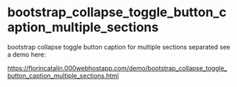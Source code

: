# bootstrap_collapse_toggle_button_caption_multiple_sections
bootstrap collapse toggle button caption for multiple sections separated
see a demo here:

https://florincatalin.000webhostapp.com/demo/bootstrap_collapse_toggle_button_caption_multiple_sections.html

